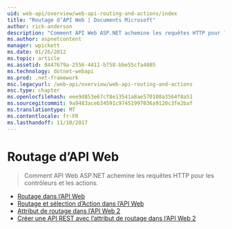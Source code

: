 ```yaml
---
uid: web-api/overview/web-api-routing-and-actions/index
title: "Routage d’API Web | Documents Microsoft"
author: rick-anderson
description: "Comment API Web ASP.NET achemine les requêtes HTTP pour les contrôleurs et les actions."
ms.author: aspnetcontent
manager: wpickett
ms.date: 01/26/2012
ms.topic: article
ms.assetid: 8447679a-2556-4411-b758-bbe55cfa4805
ms.technology: dotnet-webapi
ms.prod: .net-framework
msc.legacyurl: /web-api/overview/web-api-routing-and-actions
msc.type: chapter
ms.openlocfilehash: eee9d853e67cf8e13541a8ae570108a3564f8a51
ms.sourcegitcommit: 9a9483aceb34591c97451997036a9120c3fe2baf
ms.translationtype: MT
ms.contentlocale: fr-FR
ms.lasthandoff: 11/10/2017
---
```

<a name="web-api-routing"></a>Routage d’API Web
====================
> Comment API Web ASP.NET achemine les requêtes HTTP pour les contrôleurs et les actions.


- [Routage dans l’API Web](routing-in-aspnet-web-api.md)
- [Routage et sélection d’Action dans l’API Web](routing-and-action-selection.md)
- [Attribut de routage dans l’API Web 2](attribute-routing-in-web-api-2.md)
- [Créer une API REST avec l’attribut de routage dans l’API Web 2](create-a-rest-api-with-attribute-routing.md)
